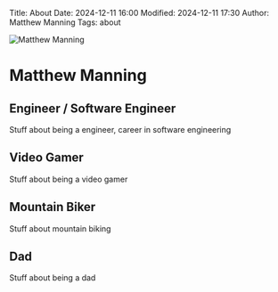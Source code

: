 Title: About
Date: 2024-12-11 16:00
Modified: 2024-12-11 17:30
Author: Matthew Manning
Tags: about


![Matthew Manning][manning-headshot]

# Matthew Manning
## Engineer / Software Engineer
Stuff about being a engineer, career in software engineering


## Video Gamer
Stuff about being a video gamer


## Mountain Biker
Stuff about mountain biking


## Dad
Stuff about being a dad


[manning-headshot]: {static}/images/manning-headshot.jpg
